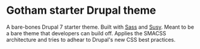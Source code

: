 # Gotham starter Drupal theme

A bare-bones Drupal 7 starter theme. Built with [Sass](http://sass-lang.com) and [Susy](http://susy.oddbird.net). Meant to be a bare theme that developers can build off. Applies the SMACSS architecture and tries to adhear to Drupal's new CSS best practices.